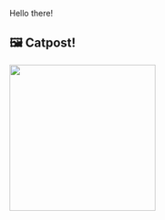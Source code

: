 Hello there!



## 🖼️ Catpost!

<sub>
    <img src="https://cdn2.thecatapi.com/images/MjA4NjI3Mg.jpg" height="256">
</sub>

